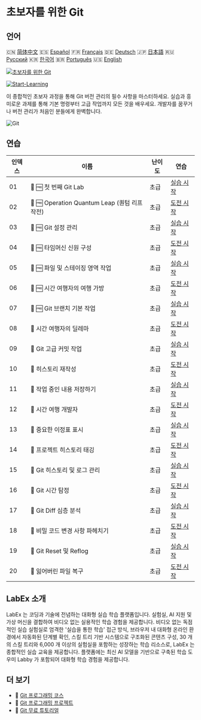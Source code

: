 # 초보자를 위한 Git

## 언어

🇨🇳 [简体中文](README_zh.md) 🇪🇸 [Español](README_es.md) 🇫🇷 [Français](README_fr.md) 🇩🇪 [Deutsch](README_de.md) 🇯🇵 [日本語](README_ja.md) 🇷🇺 [Русский](README_ru.md) 🇰🇷 [한국어](README_ko.md) 🇧🇷 [Português](README_pt.md) 🇺🇸 [English](README.md) 

[![초보자를 위한 Git](https://cover-creator.labex.io/git-for-beginners.png?lang=ko)](https://labex.io/ko/courses/git-for-beginners)

[![Start-Learning](https://img.shields.io/badge/Start-Learning-whitesmoke?style=for-the-badge)](https://labex.io/ko/courses/git-for-beginners)

이 종합적인 초보자 과정을 통해 Git 버전 관리의 필수 사항을 마스터하세요. 실습과 흥미로운 과제를 통해 기본 명령부터 고급 작업까지 모든 것을 배우세요. 개발자를 꿈꾸거나 버전 관리가 처음인 분들에게 완벽합니다.

![Git](https://img.shields.io/badge/Git-whitesmoke?style=for-the-badge&logo=git)


## 연습

|   인덱스 | 이름                                          | 난이도   | 연습                                                                                                                 |
|----------|-----------------------------------------------|----------|----------------------------------------------------------------------------------------------------------------------|
|       01 | 📖 🆓 첫 번째 Git Lab                         | 초급     | <a target='_blank' href='https://labex.io/ko/tutorials/git-your-first-git-lab-92739'>실습 시작</a>                   |
|       02 | 🎯 🆓 Operation Quantum Leap (퀀텀 리프 작전) | 초급     | <a target='_blank' href='https://labex.io/ko/tutorials/git-operation-quantum-leap-387717'>도전 시작</a>              |
|       03 | 📖 🆓 Git 설정 관리                           | 초급     | <a target='_blank' href='https://labex.io/ko/tutorials/git-git-config-management-385164'>실습 시작</a>               |
|       04 | 🎯 🆓 타임머신 신원 구성                      | 초급     | <a target='_blank' href='https://labex.io/ko/tutorials/git-time-machine-identity-configuration-387720'>도전 시작</a> |
|       05 | 📖 🆓 파일 및 스테이징 영역 작업              | 초급     | <a target='_blank' href='https://labex.io/ko/tutorials/git-working-with-files-and-staging-area-387457'>실습 시작</a> |
|       06 | 🎯 🆓 시간 여행자의 여행 가방                 | 초급     | <a target='_blank' href='https://labex.io/ko/tutorials/git-the-time-traveler-s-suitcase-387725'>도전 시작</a>        |
|       07 | 📖 🆓 Git 브랜치 기본 작업                    | 초급     | <a target='_blank' href='https://labex.io/ko/tutorials/git-git-branch-basic-operations-385163'>실습 시작</a>         |
|       08 | 🎯  시간 여행자의 딜레마                      | 초급     | <a target='_blank' href='https://labex.io/ko/tutorials/git-the-time-traveler-s-dilemma-387733'>도전 시작</a>         |
|       09 | 📖  Git 고급 커밋 작업                        | 초급     | <a target='_blank' href='https://labex.io/ko/tutorials/git-advanced-git-commit-operations-387471'>실습 시작</a>      |
|       10 | 🎯  히스토리 재작성                           | 초급     | <a target='_blank' href='https://labex.io/ko/tutorials/git-rewriting-history-387746'>도전 시작</a>                   |
|       11 | 📖  작업 중인 내용 저장하기                   | 초급     | <a target='_blank' href='https://labex.io/ko/tutorials/git-saving-work-in-progress-387492'>실습 시작</a>             |
|       12 | 🎯  시간 여행 개발자                          | 초급     | <a target='_blank' href='https://labex.io/ko/tutorials/git-the-time-traveling-developer-387759'>도전 시작</a>        |
|       13 | 📖  중요한 이정표 표시                        | 초급     | <a target='_blank' href='https://labex.io/ko/tutorials/git-marking-important-milestones-387493'>실습 시작</a>        |
|       14 | 🎯  프로젝트 히스토리 태깅                    | 초급     | <a target='_blank' href='https://labex.io/ko/tutorials/git-tagging-your-project-s-history-387763'>도전 시작</a>      |
|       15 | 📖  Git 히스토리 및 로그 관리                 | 초급     | <a target='_blank' href='https://labex.io/ko/tutorials/git-git-history-and-log-management-387490'>실습 시작</a>      |
|       16 | 🎯  Git 시간 탐정                             | 초급     | <a target='_blank' href='https://labex.io/ko/tutorials/git-git-time-detective-387782'>도전 시작</a>                  |
|       17 | 📖  Git Diff 심층 분석                        | 초급     | <a target='_blank' href='https://labex.io/ko/tutorials/git-git-diff-deep-dive-387489'>실습 시작</a>                  |
|       18 | 🎯  비밀 코드 변경 사항 파헤치기              | 초급     | <a target='_blank' href='https://labex.io/ko/tutorials/uncover-the-secret-code-changes-387768'>도전 시작</a>         |
|       19 | 📖  Git Reset 및 Reflog                       | 초급     | <a target='_blank' href='https://labex.io/ko/tutorials/git-git-reset-and-reflog-387491'>실습 시작</a>                |
|       20 | 🎯  잃어버린 파일 복구                        | 초급     | <a target='_blank' href='https://labex.io/ko/tutorials/git-recover-the-lost-files-387781'>도전 시작</a>              |

## LabEx 소개

LabEx 는 코딩과 기술에 전념하는 대화형 실습 학습 플랫폼입니다. 실험실, AI 지원 및 가상 머신을 결합하여 비디오 없는 실용적인 학습 경험을 제공합니다. 비디오 없는 독점적인 실습 실험실로 엄격한 '실습을 통한 학습' 접근 방식, 브라우저 내 대화형 온라인 환경에서 자동화된 단계별 확인, 스킬 트리 기반 시스템으로 구조화된 콘텐츠 구성, 30 개의 스킬 트리와 6,000 개 이상의 실험실을 포함하는 성장하는 학습 리소스로, LabEx 는 종합적인 실습 교육을 제공합니다. 플랫폼에는 최신 AI 모델을 기반으로 구축된 학습 도우미 Labby 가 포함되어 대화형 학습 경험을 제공합니다.

## 더 보기

- 🔗 [Git 프로그래밍 코스](https://github.com/labex-labs/awesome-programming-courses)
- 🔗 [Git 프로그래밍 프로젝트](https://github.com/labex-labs/awesome-programming-projects)
- 🔗 [Git 무료 튜토리얼](https://github.com/labex-labs/git-free-tutorials)

